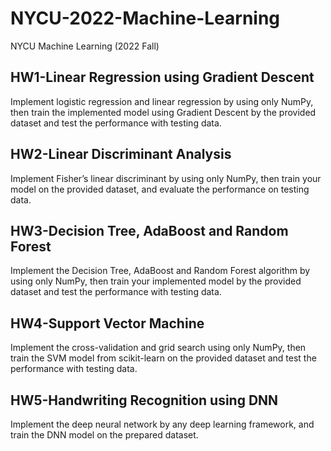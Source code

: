 # NYCU-2022-Machine-Learning
NYCU Machine Learning (2022 Fall)

## HW1-Linear Regression using Gradient Descent
Implement logistic regression and linear regression by
using only NumPy, then train the implemented model using Gradient Descent by the
provided dataset and test the performance with testing data.

## HW2-Linear Discriminant Analysis
Implement Fisher’s linear discriminant by
using only NumPy, then train your model on the provided dataset, and evaluate the
performance on testing data. 

## HW3-Decision Tree, AdaBoost and Random Forest
Implement the Decision Tree, AdaBoost and Random
Forest algorithm by using only NumPy, then train your implemented model by the provided
dataset and test the performance with testing data.

## HW4-Support Vector Machine
Implement the cross-validation and grid search
using only NumPy, then train the SVM model from scikit-learn on the provided
dataset and test the performance with testing data.

## HW5-Handwriting Recognition using DNN
Implement the deep neural network by any deep
learning framework, and train the DNN model on the
prepared dataset.

